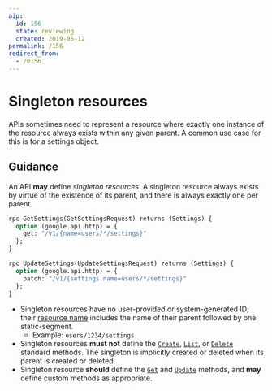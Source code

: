```yaml
---
aip:
  id: 156
  state: reviewing
  created: 2019-05-12
permalink: /156
redirect_from:
  - /0156
---
```


# Singleton resources

APIs sometimes need to represent a resource where exactly one instance of the
resource always exists within any given parent. A common use case for this is
for a settings object.

## Guidance

An API **may** define _singleton resources_. A singleton resource always exists
by virtue of the existence of its parent, and there is always exactly one per
parent.

```proto
rpc GetSettings(GetSettingsRequest) returns (Settings) {
  option (google.api.http) = {
    get: "/v1/{name=users/*/settings}"
  };
}

rpc UpdateSettings(UpdateSettingsRequest) returns (Settings) {
  option (google.api.http) = {
    patch: "/v1/{settings.name=users/*/settings}"
  };
}
```

- Singleton resources have no user-provided or system-generated ID; their
  [resource name][aip-122] includes the name of their parent followed by one
  static-segment.
  - Example: `users/1234/settings`
- Singleton resources **must not** define the [`Create`][aip-133],
  [`List`][aip-132], or [`Delete`][aip-135] standard methods. The singleton is
  implicitly created or deleted when its parent is created or deleted.
- Singleton resource **should** define the [`Get`][aip-131] and
  [`Update`][aip-134] methods, and **may** define custom methods as
  appropriate.

[aip-122]: ./0122.md
[aip-131]: ./0131.md
[aip-132]: ./0132.md
[aip-133]: ./0133.md
[aip-134]: ./0134.md
[aip-135]: ./0135.md
